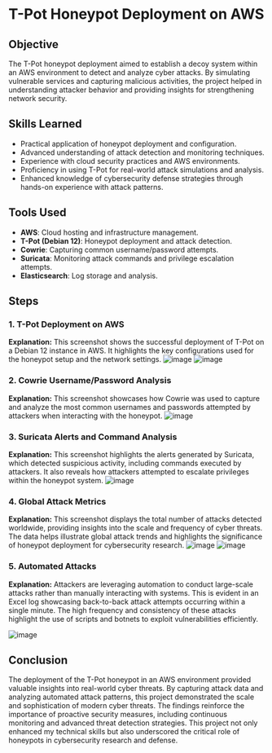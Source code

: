 # T-Pot Honeypot Deployment on AWS

## Objective
The T-Pot honeypot deployment aimed to establish a decoy system within an AWS environment to detect and analyze cyber attacks. By simulating vulnerable services and capturing malicious activities, the project helped in understanding attacker behavior and providing insights for strengthening network security.

## Skills Learned
- Practical application of honeypot deployment and configuration.
- Advanced understanding of attack detection and monitoring techniques.
- Experience with cloud security practices and AWS environments.
- Proficiency in using T-Pot for real-world attack simulations and analysis.
- Enhanced knowledge of cybersecurity defense strategies through hands-on experience with attack patterns.

## Tools Used
- **AWS**: Cloud hosting and infrastructure management.
- **T-Pot (Debian 12)**: Honeypot deployment and attack detection.
- **Cowrie**: Capturing common username/password attempts.
- **Suricata**: Monitoring attack commands and privilege escalation attempts.
- **Elasticsearch**: Log storage and analysis.

## Steps

### 1. T-Pot Deployment on AWS
**Explanation:** This screenshot shows the successful deployment of T-Pot on a Debian 12 instance in AWS. It highlights the key configurations used for the honeypot setup and the network settings.
![image](https://github.com/user-attachments/assets/de010f53-96d4-42b9-9451-15708a62aa0d)
![image](https://github.com/user-attachments/assets/a17b9c50-be99-4069-9292-375897456c24)

### 2. Cowrie Username/Password Analysis
**Explanation:** This screenshot showcases how Cowrie was used to capture and analyze the most common usernames and passwords attempted by attackers when interacting with the honeypot.
![image](https://github.com/user-attachments/assets/99ca8d1c-8401-4166-a832-1c8ce4a5cbab)

### 3. Suricata Alerts and Command Analysis
**Explanation:** This screenshot highlights the alerts generated by Suricata, which detected suspicious activity, including commands executed by attackers. It also reveals how attackers attempted to escalate privileges within the honeypot system.
![image](https://github.com/user-attachments/assets/983d4c8b-1c2f-4795-aa05-16d38b8f9a95)


### 4. Global Attack Metrics
**Explanation:** This screenshot displays the total number of attacks detected worldwide, providing insights into the scale and frequency of cyber threats. The data helps illustrate global attack trends and highlights the significance of honeypot deployment for cybersecurity research.
![image](https://github.com/user-attachments/assets/74c97b69-5ee5-4c28-b92d-70987f0286a9)
![image](https://github.com/user-attachments/assets/ef1ea755-0189-4be2-895a-9b3d0c31d0fc)

### 5. Automated Attacks
**Explanation:** Attackers are leveraging automation to conduct large-scale attacks rather than manually interacting with systems. This is evident in an Excel log showcasing back-to-back attack attempts occurring within a single minute. The high frequency and consistency of these attacks highlight the use of scripts and botnets to exploit vulnerabilities efficiently.

![image](https://github.com/user-attachments/assets/102e1f9a-f89a-4a55-b292-6e83480661ed)

## Conclusion
The deployment of the T-Pot honeypot in an AWS environment provided valuable insights into real-world cyber threats. By capturing attack data and analyzing automated attack patterns, this project demonstrated the scale and sophistication of modern cyber threats. The findings reinforce the importance of proactive security measures, including continuous monitoring and advanced threat detection strategies. This project not only enhanced my technical skills but also underscored the critical role of honeypots in cybersecurity research and defense.



